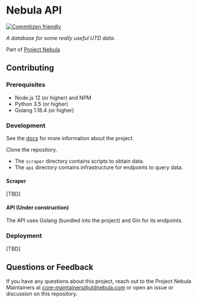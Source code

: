 # Nebula API

[![Commitizen friendly](https://img.shields.io/badge/commitizen-friendly-brightgreen.svg)](http://commitizen.github.io/cz-cli/)

_A database for some really useful UTD data._

Part of [Project Nebula](https://about.utdnebula.com)

## Contributing

### Prerequisites

- Node.js 12 (or higher) and NPM
- Python 3.5 (or higher)
- Golang 1.18.4 (or higher)

### Development

See the [docs](docs/index.md) for more information about the project.

Clone the repository.

- The `scraper` directory contains scripts to obtain data.
- The `api` directory contains infrastructure for endpoints to query data.

#### Scraper

[TBD]

#### API (Under construction)

The API uses Golang (bundled into the project) and Gin for its endpoints.

### Deployment

[TBD]

## Questions or Feedback

If you have any questions about this project, reach out to the Project Nebula
Maintainers at core-maintainers@utdnebula.com or open an issue or discussion on
this repository.

